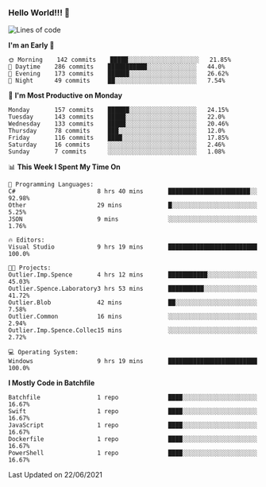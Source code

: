 ### Hello World!!! 👋

<!--
**kekotek/kekotek** is a ✨ _special_ ✨ repository because its `README.md` (this file) appears on your GitHub profile.

Here are some ideas to get you started:

- 🔭 I’m currently working on ...
- 🌱 I’m currently learning ...
- 👯 I’m looking to collaborate on ...
- 🤔 I’m looking for help with ...
- 💬 Ask me about ...
- 📫 How to reach me: ...
- 😄 Pronouns: ...
- ⚡ Fun fact: ...
-->

<!--START_SECTION:waka-->
![Lines of code](https://img.shields.io/badge/From%20Hello%20World%20I%27ve%20Written-18753%20lines%20of%20code-blue)

**I'm an Early 🐤** 

```text
🌞 Morning    142 commits    █████░░░░░░░░░░░░░░░░░░░░   21.85% 
🌆 Daytime    286 commits    ███████████░░░░░░░░░░░░░░   44.0% 
🌃 Evening    173 commits    ██████░░░░░░░░░░░░░░░░░░░   26.62% 
🌙 Night      49 commits     ██░░░░░░░░░░░░░░░░░░░░░░░   7.54%

```
📅 **I'm Most Productive on Monday** 

```text
Monday       157 commits    ██████░░░░░░░░░░░░░░░░░░░   24.15% 
Tuesday      143 commits    █████░░░░░░░░░░░░░░░░░░░░   22.0% 
Wednesday    133 commits    █████░░░░░░░░░░░░░░░░░░░░   20.46% 
Thursday     78 commits     ███░░░░░░░░░░░░░░░░░░░░░░   12.0% 
Friday       116 commits    ████░░░░░░░░░░░░░░░░░░░░░   17.85% 
Saturday     16 commits     ░░░░░░░░░░░░░░░░░░░░░░░░░   2.46% 
Sunday       7 commits      ░░░░░░░░░░░░░░░░░░░░░░░░░   1.08%

```


📊 **This Week I Spent My Time On** 

```text
💬 Programming Languages: 
C#                       8 hrs 40 mins       ███████████████████████░░   92.98% 
Other                    29 mins             █░░░░░░░░░░░░░░░░░░░░░░░░   5.25% 
JSON                     9 mins              ░░░░░░░░░░░░░░░░░░░░░░░░░   1.76%

🔥 Editors: 
Visual Studio            9 hrs 19 mins       █████████████████████████   100.0%

🐱‍💻 Projects: 
Outlier.Imp.Spence       4 hrs 12 mins       ███████████░░░░░░░░░░░░░░   45.03% 
Outlier.Spence.Laboratory3 hrs 53 mins       ██████████░░░░░░░░░░░░░░░   41.72% 
Outlier.Blob             42 mins             ██░░░░░░░░░░░░░░░░░░░░░░░   7.58% 
Outlier.Common           16 mins             ░░░░░░░░░░░░░░░░░░░░░░░░░   2.94% 
Outlier.Imp.Spence.Collec15 mins             ░░░░░░░░░░░░░░░░░░░░░░░░░   2.72%

💻 Operating System: 
Windows                  9 hrs 19 mins       █████████████████████████   100.0%

```

**I Mostly Code in Batchfile** 

```text
Batchfile                1 repo              ████░░░░░░░░░░░░░░░░░░░░░   16.67% 
Swift                    1 repo              ████░░░░░░░░░░░░░░░░░░░░░   16.67% 
JavaScript               1 repo              ████░░░░░░░░░░░░░░░░░░░░░   16.67% 
Dockerfile               1 repo              ████░░░░░░░░░░░░░░░░░░░░░   16.67% 
PowerShell               1 repo              ████░░░░░░░░░░░░░░░░░░░░░   16.67%

```



 Last Updated on 22/06/2021
<!--END_SECTION:waka-->
